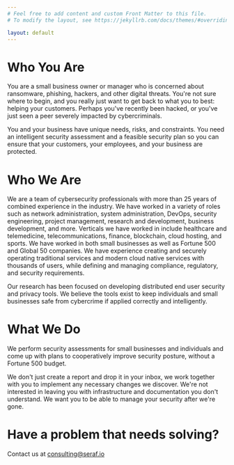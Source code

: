 ```yaml
---
# Feel free to add content and custom Front Matter to this file.
# To modify the layout, see https://jekyllrb.com/docs/themes/#overriding-theme-defaults

layout: default
---
```


# Who You Are

You are a small business owner or manager who is concerned about ransomware,
phishing, hackers, and other digital threats. You're not sure where to begin, 
and you really just want to get back to what you to best: helping your 
customers. Perhaps you've recently been hacked, or you've just seen
a peer severely impacted by cybercriminals. 

You and your business have unique needs, risks, and constraints. 
You need an intelligent security assessment and a feasible security plan so you
can ensure that your customers, your employees, and your business are protected.

# Who We Are

We are a team of cybersecurity professionals with more than 25 
years of combined experience in the industry. We have worked in a variety 
of roles such as network administration, system administration, DevOps, 
security engineering, project management, research and development, business
development, and more. Verticals we have worked in include healthcare and
telemedicine, telecommunications, finance, blockchain, cloud hosting, and 
sports. We have worked in both small businesses as well as Fortune 500 and
Global 50 companies. We have experience creating and securely operating 
traditional services and modern cloud native services with thousands of users,
while defining and managing compliance, regulatory, and security requirements.

Our research has been focused on developing distributed end user security and
privacy tools. We believe the tools exist to keep individuals and small 
businesses safe from cybercrime if applied correctly and intelligently.

# What We Do

We perform security assessments for small businesses and individuals and come 
up with plans to cooperatively improve security posture, without a Fortune 500
budget.

We don't just create a report and drop it in your inbox, we work together
with you to implement any necessary changes we discover. We're not interested
in leaving you with infrastructure and documentation you don't understand. We
want you to be able to manage your security after we're gone.

# Have a problem that needs solving?

Contact us at 
[consulting@seraf.io](mailto:consulting@seraf.io?subject=Consulting%20Request)
